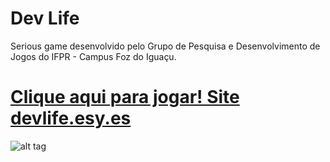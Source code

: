 # Dev Life 
Serious game desenvolvido pelo Grupo de Pesquisa e Desenvolvimento de Jogos do IFPR - Campus Foz do Iguaçu.
# [Clique aqui para jogar! Site devlife.esy.es](http://devlife.esy.es/jogo)

![alt tag](https://lh3.googleusercontent.com/gkDoGPCAK6Z2Z53030AXJr3ClKZMAlqSkn0jNGKIQhkZHkrV2wsqT_ARkoqN3fAoG6zKeJbkvTF4PtU=w1920-h968-rw)

